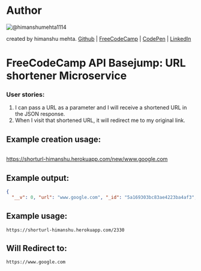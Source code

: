 # Author
![@himanshumehta1114](https://avatars2.githubusercontent.com/himanshumehta1114?&s=128)

created by himanshu mehta.
[Github](https://github.com/himanshumehta1114) | [FreeCodeCamp](http://www.freecodecamp.com/himanshumehta1114) | [CodePen](http://codepen.io/himanshumehta1114/) | [LinkedIn](https://www.linkedin.com/in/himanshumehta1114)

# FreeCodeCamp API Basejump: URL shortener Microservice
### User stories:
1) I can pass a URL as a parameter and I will receive a shortened URL in the JSON response.</ul>
2) When I visit that shortened URL, it will redirect me to my original link.</ul>

## Example creation usage:

```url
```
https://shorturl-himanshu.herokuapp.com/new/www.google.com

## Example output:

```json
{
  "__v": 0, "url": "www.google.com", "_id": "5a169303bc83ae4223ba4af3", "shortLink": 2330  }
```

## Example usage:

```url
https://shorturl-himanshu.herokuapp.com/2330
```

## Will Redirect to:

```url
https://www.google.com
```
